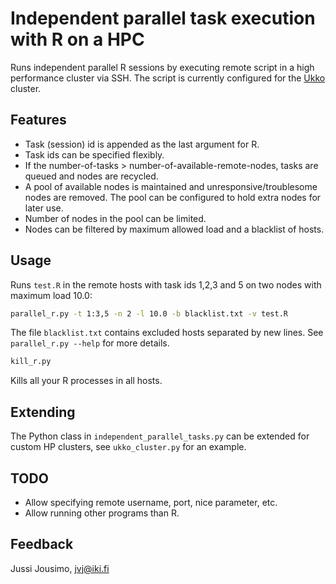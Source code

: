 Independent parallel task execution with R on a HPC
===================================================

Runs independent parallel R sessions by executing remote script in a high
performance cluster via SSH. The script is currently configured for the
[Ukko](http://www.cs.helsinki.fi/en/compfac/high-performance-cluster-ukko) cluster.

Features
--------
* Task (session) id is appended as the last argument for R.
* Task ids can be specified flexibly.
* If the number-of-tasks > number-of-available-remote-nodes, tasks are queued and
nodes are recycled.
* A pool of available nodes is maintained and unresponsive/troublesome nodes are removed.
The pool can be configured to hold extra nodes for later use.
* Number of nodes in the pool can be limited.
* Nodes can be filtered by maximum allowed load and a blacklist of hosts.

Usage
-----
Runs `test.R` in the remote hosts with task ids 1,2,3 and 5 on two nodes with maximum load 10.0:
```bash
parallel_r.py -t 1:3,5 -n 2 -l 10.0 -b blacklist.txt -v test.R
```
The file `blacklist.txt` contains excluded hosts separated by new lines.
See `parallel_r.py --help` for more details.

```bash
kill_r.py
```
Kills all your R processes in all hosts.

Extending
---------
The Python class in `independent_parallel_tasks.py` can be extended for custom HP clusters,
see `ukko_cluster.py` for an example.

TODO
----
* Allow specifying remote username, port, nice parameter, etc.
* Allow running other programs than R.

Feedback
--------
Jussi Jousimo, jvj@iki.fi
